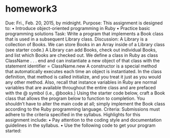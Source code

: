 # homework3
Due: Fri., Feb. 20, 2015, by midnight.
Purpose: This assignment is designed to:
• Introduce object-oriented programming in Ruby
• Practice basic programming solutions
Task: Write a program that implements a Book class that is used in a subsequent
Library class.
Discussion: A Library is a collection of Books. We can store Books in an Array
inside of a Library class (see starter code.)
A Library can add Books, check out individual Books, and list which Books are
checked out.
We define a class in Ruby as
class ClassName
. . .
end
and can instantiate a new object of that class with the statement
identifier = ClassName.new
A constructor is a special method that automatically executes each time an
object is instantiated. In the class definition, that method is called initialize,
and you treat it just as you would any other method.
Also, recall that instance variables in Ruby are normal variables that are available
throughout the entire class and are prefaced with the @ symbol (i.e., @books.)
Using the starter code below, craft a Book class that allows the program below
to function to completion. You shouldn’t have to alter the main code at all; simply
implement the Book class according to the Ruby programming language.
Criteria: Submissions must adhere to the criteria specified in the syllabus. Highlights
for this assignment include:
• Pay attention to the coding style and documentation guidelines in the syllabus.
• Use the following code to get your program started:
